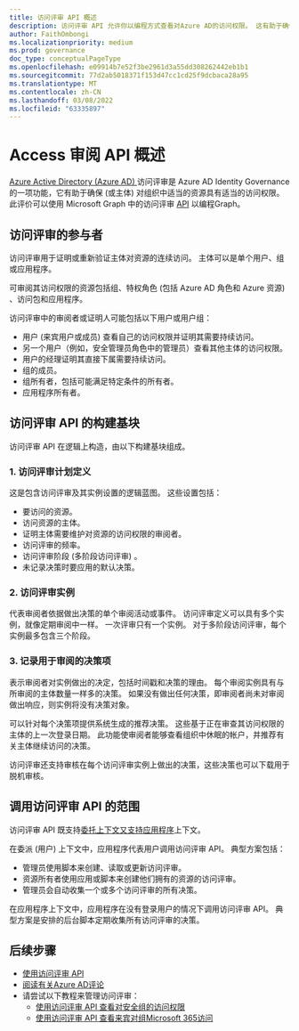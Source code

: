 ```yaml
---
title: 访问评审 API 概述
description: 访问评审 API 允许你以编程方式查看对Azure AD的访问权限。 这有助于确保正确的标识具有对组织中正确资源的访问权限。
author: FaithOmbongi
ms.localizationpriority: medium
ms.prod: governance
doc_type: conceptualPageType
ms.openlocfilehash: e09914b7e52f3be2961d3a55dd308262442eb1b1
ms.sourcegitcommit: 77d2ab5018371f153d47cc1cd25f9dcbaca28a95
ms.translationtype: MT
ms.contentlocale: zh-CN
ms.lasthandoff: 03/08/2022
ms.locfileid: "63335897"
---
```

# <a name="overview-of-the-access-reviews-api"></a>Access 审阅 API 概述

[Azure Active Directory (Azure AD) ](/azure/active-directory/governance/access-reviews-overview)访问评审是 Azure AD Identity Governance 的一项功能，它有助于确保 (或主体) 对组织中适当的资源具有适当的访问权限。 此评价可以使用 Microsoft Graph 中的访问评审 [API](/graph/api/resources/accessreviewsv2-overview) 以编程Graph。

## <a name="participants-in-an-access-review"></a>访问评审的参与者

访问评审用于证明或重新验证主体对资源的连续访问。 主体可以是单个用户、组或应用程序。  

可审阅其访问权限的资源包括组、特权角色 (包括 Azure AD 角色和 Azure 资源) 、访问包和应用程序。

访问评审中的审阅者或证明人可能包括以下用户或用户组：

+ 用户 (来宾用户或成员) 查看自己的访问权限并证明其需要持续访问。
+ 另一个用户（例如，安全管理员角色中的管理员）查看其他主体的访问权限。
+ 用户的经理证明其直接下属需要持续访问。
+ 组的成员。
+ 组所有者，包括可能满足特定条件的所有者。
+ 应用程序所有者。

## <a name="building-blocks-of-the-access-review-api"></a>访问评审 API 的构建基块

访问评审 API 在逻辑上构造，由以下构建基块组成。  

### <a name="1-access-reviews-schedule-definition"></a>1. 访问评审计划定义

这是包含访问评审及其实例设置的逻辑蓝图。 这些设置包括：

+ 要访问的资源。
+ 访问资源的主体。
+ 证明主体需要维护对资源的访问权限的审阅者。
+ 访问评审的频率。
+ 访问评审阶段 (多阶段访问评审) 。
+ 未记录决策时要应用的默认决策。

### <a name="2-access-review-instance"></a>2. 访问评审实例

代表审阅者依据做出决策的单个审阅活动或事件。 访问评审定义可以具有多个实例，就像定期审阅中一样。 一次评审只有一个实例。 对于多阶段访问评审，每个实例最多包含三个阶段。

### <a name="3-decision-item-recorded-for-a-review"></a>3. 记录用于审阅的决策项

表示审阅者对实例做出的决定，包括时间戳和决策的理由。 每个审阅实例具有与所审阅的主体数量一样多的决策。 如果没有做出任何决策，即审阅者尚未对审阅做出响应，则实例将没有决策对象。

可以针对每个决策项提供系统生成的推荐决策。 这些基于正在审查其访问权限的主体的上一次登录日期。 此功能使审阅者能够查看组织中休眠的帐户，并推荐有关主体继续访问的决策。

访问评审还支持审核在每个访问评审实例上做出的决策，这些决策也可以下载用于脱机审核。

## <a name="scope-of-calling-the-access-reviews-api"></a>调用访问评审 API 的范围

访问评审 API 既支持[委托上下文又支持](/graph/auth-v2-user)[应用程序](/graph/auth-v2-service)上下文。

在委派 (用户) 上下文中，应用程序代表用户调用访问评审 API。 典型方案包括：

+ 管理员使用脚本来创建、读取或更新访问评审。
+ 资源所有者使用应用或脚本来创建他们拥有的资源的访问评审。
+ 管理员会自动收集一个或多个访问评审的所有决策。

在应用程序上下文中，应用程序在没有登录用户的情况下调用访问评审 API。 典型方案是安排的后台脚本定期收集所有访问评审的决策。

## <a name="next-steps"></a>后续步骤 

+ [使用访问评审 API](/graph/api/resources/accessreviewsv2-overview)
+ [阅读有关Azure AD评论](/azure/active-directory/governance/access-reviews-overview)
+ 请尝试以下教程来管理访问评审：
    + [使用访问评审 API 查看对安全组的访问权限](tutorial-accessreviews-securitygroup.md)
    + [使用访问评审 API 查看来宾对组Microsoft 365访问](tutorial-accessreviews-M365group.md)